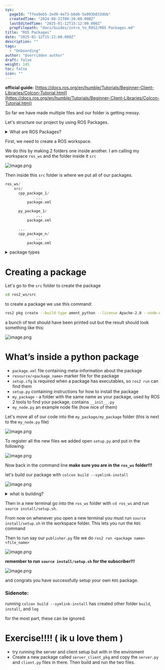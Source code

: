 ```yaml
---
sys:
  pageId: "7fea9eb5-2ed9-4e73-b6d6-5e093b833dbb"
  createdTime: "2024-08-21T00:28:00.000Z"
  lastEditedTime: "2025-01-12T15:12:00.000Z"
  propFilepath: "docs/Guides/intro_to_ROS2/ROS Packages.md"
title: "ROS Packages"
date: "2025-01-12T15:12:00.000Z"
description: ""
tags:
  - "Onboarding"
author: "Overridden author"
draft: false
weight: 145
toc: false
icon: ""
---
```


**official guide:** [https://docs.ros.org/en/humble/Tutorials/Beginner-Client-Libraries/Colcon-Tutorial.html](https://docs.ros.org/en/humble/Tutorials/Beginner-Client-Libraries/Colcon-Tutorial.html)

So far we have made multiple files and our folder is getting messy.

Let's structure our project by using ROS Packages.

<details>

<summary>What are ROS Packages?</summary>

ROS Packages are, as the name implies, packages of code that are highly sharable between ROS developers.

They consist of a folder, `package.xml` file, and source code

```python
      cpp_package_1/
		      ... imagine much code files here ..
          package.xml
```

</details>

First, we need to create a ROS workspace.

We do this by making 2 folders one inside another. I am calling my workspace `ros_ws` and the folder inside it `src`

![image.png](https://prod-files-secure.s3.us-west-2.amazonaws.com/d518164a-d88e-44d1-a4ee-3adb3bd8bce0/70706947-fd18-4537-a67b-e12946812d31/image.png?X-Amz-Algorithm=AWS4-HMAC-SHA256&X-Amz-Content-Sha256=UNSIGNED-PAYLOAD&X-Amz-Credential=ASIAZI2LB4667K6RGVBI%2F20250319%2Fus-west-2%2Fs3%2Faws4_request&X-Amz-Date=20250319T190116Z&X-Amz-Expires=3600&X-Amz-Security-Token=IQoJb3JpZ2luX2VjEB8aCXVzLXdlc3QtMiJIMEYCIQC7INVXpKcSdvDNkFiDFPYzuJVP667FgyE09o4m373RJQIhAPBftK9rre05z%2BgVO9H7vDATBifKzTfKTUbOJbdDeBo%2BKv8DCHgQABoMNjM3NDIzMTgzODA1IgxP9Mwe5e17XJZCIisq3AMZLpiqSVvi5e%2BoyFqTsoqMqxhySXsH%2B2QPF%2FyjsN39IBh0cJ8qoOK0OtXsuJGp90yv73OOA%2F7UufkkWC7M4ATeWicyn7DUnsZutUoPhYv%2BID0qXM8qYvOCN0uBLA9yOSquR5dj0Q%2BwPqpxVQZpw3gZWfqOTeGiv7P9ZX%2FdDyfL3Kn9k13GSEYpFC%2FsSKgE8%2BQZkUuAFdTvOGcgwpTQ6MZEIPC4tyqzSndslnaYm5K6t5fFD0%2FvHxf9QXTSMxqOFCNuEqoU5AFOsxi4YXaddyKJLsO3%2F65Lr5KprhHLw%2BDGK2hafdccTPKbX4PntnO935U6NWtiNkv8r6Kg99w6LjaPrV0x2Gt7Sk2QYX%2FioncYxWmWv3PtoHWGALbSTgGAupNN2PSCyEjfvjlXcSBT%2B3qfYX69oUBfVXm6IvDyYfLUnZXNpHMBhJA%2Fh6PnN%2B1FODmjDhpyAR97WKTgWMtkGltt20iuBiTt4qKAJDTc1%2BBpCkVlddKlQNlKeslT9YdTxuUHYcSQK5KBEb8kgmwZUOtykkkurBPgcGWjVPeMWcXHTnkpjuHbvdbulEx%2BBBqpvbYJJa59VD6Yh30119MA3anghxYzgee6kkuDKmXmsyWFeRBfJYMuqTJTUwn%2FRzChveu%2BBjqkARMQooTo%2BUHTgh8GuyvMBferyat0golTk11lfHPosrvksZgY8vZ5VVyiiNk1%2FEqUGbKm2L12IAQ1MO%2B6lX6ybcV38WAj5FsUDuNtI%2F6I0nVqMwWKaT6WsLVgZy1DvxvXdsF%2BXQ9oPpXzF6WgFY7YKL93gZlwY9O%2B8ZBtoscFJNfyQtnf%2FQxFEzmzf1MMDpjmLrfjmur%2FcDCODGnZrs%2FOwX1aqpIY&X-Amz-Signature=76f2cc4872dde0902bfd36953511a448f38d0d30f021221f376e3c9d9b1abfa6&X-Amz-SignedHeaders=host&x-id=GetObject)

Then inside this `src` folder is where we put all of our packages.

```python
ros_ws/
    src/
      cpp_package_1/
		      ...
          package.xml

      py_package_1/
		      ...
          package.xml

      ...
      cpp_package_n/
		      ...
          package.xml

```

<details>

<summary>package types</summary>

packages can be either `C++` or python.

the intern file structure is different for each but for this guide we will stick to creating python packages

</details>

# Creating a package

Let's go to the `src` folder to create the package

```bash
cd ros2_ws/src
```

to create a package we use this command:

```bash
ros2 pkg create --build-type ament_python --license Apache-2.0 --node-name my_node my_package
```

a bunch of text should have been printed out but the result should look something like this:

![image.png](https://prod-files-secure.s3.us-west-2.amazonaws.com/d518164a-d88e-44d1-a4ee-3adb3bd8bce0/e6cf1e3f-8512-4a3e-b131-079f800bf3e8/image.png?X-Amz-Algorithm=AWS4-HMAC-SHA256&X-Amz-Content-Sha256=UNSIGNED-PAYLOAD&X-Amz-Credential=ASIAZI2LB4667K6RGVBI%2F20250319%2Fus-west-2%2Fs3%2Faws4_request&X-Amz-Date=20250319T190116Z&X-Amz-Expires=3600&X-Amz-Security-Token=IQoJb3JpZ2luX2VjEB8aCXVzLXdlc3QtMiJIMEYCIQC7INVXpKcSdvDNkFiDFPYzuJVP667FgyE09o4m373RJQIhAPBftK9rre05z%2BgVO9H7vDATBifKzTfKTUbOJbdDeBo%2BKv8DCHgQABoMNjM3NDIzMTgzODA1IgxP9Mwe5e17XJZCIisq3AMZLpiqSVvi5e%2BoyFqTsoqMqxhySXsH%2B2QPF%2FyjsN39IBh0cJ8qoOK0OtXsuJGp90yv73OOA%2F7UufkkWC7M4ATeWicyn7DUnsZutUoPhYv%2BID0qXM8qYvOCN0uBLA9yOSquR5dj0Q%2BwPqpxVQZpw3gZWfqOTeGiv7P9ZX%2FdDyfL3Kn9k13GSEYpFC%2FsSKgE8%2BQZkUuAFdTvOGcgwpTQ6MZEIPC4tyqzSndslnaYm5K6t5fFD0%2FvHxf9QXTSMxqOFCNuEqoU5AFOsxi4YXaddyKJLsO3%2F65Lr5KprhHLw%2BDGK2hafdccTPKbX4PntnO935U6NWtiNkv8r6Kg99w6LjaPrV0x2Gt7Sk2QYX%2FioncYxWmWv3PtoHWGALbSTgGAupNN2PSCyEjfvjlXcSBT%2B3qfYX69oUBfVXm6IvDyYfLUnZXNpHMBhJA%2Fh6PnN%2B1FODmjDhpyAR97WKTgWMtkGltt20iuBiTt4qKAJDTc1%2BBpCkVlddKlQNlKeslT9YdTxuUHYcSQK5KBEb8kgmwZUOtykkkurBPgcGWjVPeMWcXHTnkpjuHbvdbulEx%2BBBqpvbYJJa59VD6Yh30119MA3anghxYzgee6kkuDKmXmsyWFeRBfJYMuqTJTUwn%2FRzChveu%2BBjqkARMQooTo%2BUHTgh8GuyvMBferyat0golTk11lfHPosrvksZgY8vZ5VVyiiNk1%2FEqUGbKm2L12IAQ1MO%2B6lX6ybcV38WAj5FsUDuNtI%2F6I0nVqMwWKaT6WsLVgZy1DvxvXdsF%2BXQ9oPpXzF6WgFY7YKL93gZlwY9O%2B8ZBtoscFJNfyQtnf%2FQxFEzmzf1MMDpjmLrfjmur%2FcDCODGnZrs%2FOwX1aqpIY&X-Amz-Signature=6a4376b2aeded4b24be40627fac9483291bbaca0d42970b821538c921760c8ca&X-Amz-SignedHeaders=host&x-id=GetObject)

# What’s inside a python package

- `package.xml` file containing meta-information about the package
- `resource/<package_name>` marker file for the package
- `setup.cfg` is required when a package has executables, so `ros2 run` can find them
- `setup.py` containing instructions for how to install the package
- `my_package` - a folder with the same name as your package, used by ROS 2 tools to find your package, contains `__init__.py`
- `my_node.py` an example node file (how nice of them)

Let's move all of our code into the `my_package/my_package` folder (this is next to the `my_node.py` file)

![image.png](https://prod-files-secure.s3.us-west-2.amazonaws.com/d518164a-d88e-44d1-a4ee-3adb3bd8bce0/9ce58f11-0da9-4d3e-b86d-506a9685d378/image.png?X-Amz-Algorithm=AWS4-HMAC-SHA256&X-Amz-Content-Sha256=UNSIGNED-PAYLOAD&X-Amz-Credential=ASIAZI2LB4667K6RGVBI%2F20250319%2Fus-west-2%2Fs3%2Faws4_request&X-Amz-Date=20250319T190116Z&X-Amz-Expires=3600&X-Amz-Security-Token=IQoJb3JpZ2luX2VjEB8aCXVzLXdlc3QtMiJIMEYCIQC7INVXpKcSdvDNkFiDFPYzuJVP667FgyE09o4m373RJQIhAPBftK9rre05z%2BgVO9H7vDATBifKzTfKTUbOJbdDeBo%2BKv8DCHgQABoMNjM3NDIzMTgzODA1IgxP9Mwe5e17XJZCIisq3AMZLpiqSVvi5e%2BoyFqTsoqMqxhySXsH%2B2QPF%2FyjsN39IBh0cJ8qoOK0OtXsuJGp90yv73OOA%2F7UufkkWC7M4ATeWicyn7DUnsZutUoPhYv%2BID0qXM8qYvOCN0uBLA9yOSquR5dj0Q%2BwPqpxVQZpw3gZWfqOTeGiv7P9ZX%2FdDyfL3Kn9k13GSEYpFC%2FsSKgE8%2BQZkUuAFdTvOGcgwpTQ6MZEIPC4tyqzSndslnaYm5K6t5fFD0%2FvHxf9QXTSMxqOFCNuEqoU5AFOsxi4YXaddyKJLsO3%2F65Lr5KprhHLw%2BDGK2hafdccTPKbX4PntnO935U6NWtiNkv8r6Kg99w6LjaPrV0x2Gt7Sk2QYX%2FioncYxWmWv3PtoHWGALbSTgGAupNN2PSCyEjfvjlXcSBT%2B3qfYX69oUBfVXm6IvDyYfLUnZXNpHMBhJA%2Fh6PnN%2B1FODmjDhpyAR97WKTgWMtkGltt20iuBiTt4qKAJDTc1%2BBpCkVlddKlQNlKeslT9YdTxuUHYcSQK5KBEb8kgmwZUOtykkkurBPgcGWjVPeMWcXHTnkpjuHbvdbulEx%2BBBqpvbYJJa59VD6Yh30119MA3anghxYzgee6kkuDKmXmsyWFeRBfJYMuqTJTUwn%2FRzChveu%2BBjqkARMQooTo%2BUHTgh8GuyvMBferyat0golTk11lfHPosrvksZgY8vZ5VVyiiNk1%2FEqUGbKm2L12IAQ1MO%2B6lX6ybcV38WAj5FsUDuNtI%2F6I0nVqMwWKaT6WsLVgZy1DvxvXdsF%2BXQ9oPpXzF6WgFY7YKL93gZlwY9O%2B8ZBtoscFJNfyQtnf%2FQxFEzmzf1MMDpjmLrfjmur%2FcDCODGnZrs%2FOwX1aqpIY&X-Amz-Signature=d2b64cd3349cae95df1207676009f263e806a2a46ed3a50a342608e98ecc72ce&X-Amz-SignedHeaders=host&x-id=GetObject)

To register all the new files we added open `setup.py` and put in the following:

![image.png](https://prod-files-secure.s3.us-west-2.amazonaws.com/d518164a-d88e-44d1-a4ee-3adb3bd8bce0/1cd7c262-4cae-4496-9d75-c178537d24a2/image.png?X-Amz-Algorithm=AWS4-HMAC-SHA256&X-Amz-Content-Sha256=UNSIGNED-PAYLOAD&X-Amz-Credential=ASIAZI2LB4667K6RGVBI%2F20250319%2Fus-west-2%2Fs3%2Faws4_request&X-Amz-Date=20250319T190116Z&X-Amz-Expires=3600&X-Amz-Security-Token=IQoJb3JpZ2luX2VjEB8aCXVzLXdlc3QtMiJIMEYCIQC7INVXpKcSdvDNkFiDFPYzuJVP667FgyE09o4m373RJQIhAPBftK9rre05z%2BgVO9H7vDATBifKzTfKTUbOJbdDeBo%2BKv8DCHgQABoMNjM3NDIzMTgzODA1IgxP9Mwe5e17XJZCIisq3AMZLpiqSVvi5e%2BoyFqTsoqMqxhySXsH%2B2QPF%2FyjsN39IBh0cJ8qoOK0OtXsuJGp90yv73OOA%2F7UufkkWC7M4ATeWicyn7DUnsZutUoPhYv%2BID0qXM8qYvOCN0uBLA9yOSquR5dj0Q%2BwPqpxVQZpw3gZWfqOTeGiv7P9ZX%2FdDyfL3Kn9k13GSEYpFC%2FsSKgE8%2BQZkUuAFdTvOGcgwpTQ6MZEIPC4tyqzSndslnaYm5K6t5fFD0%2FvHxf9QXTSMxqOFCNuEqoU5AFOsxi4YXaddyKJLsO3%2F65Lr5KprhHLw%2BDGK2hafdccTPKbX4PntnO935U6NWtiNkv8r6Kg99w6LjaPrV0x2Gt7Sk2QYX%2FioncYxWmWv3PtoHWGALbSTgGAupNN2PSCyEjfvjlXcSBT%2B3qfYX69oUBfVXm6IvDyYfLUnZXNpHMBhJA%2Fh6PnN%2B1FODmjDhpyAR97WKTgWMtkGltt20iuBiTt4qKAJDTc1%2BBpCkVlddKlQNlKeslT9YdTxuUHYcSQK5KBEb8kgmwZUOtykkkurBPgcGWjVPeMWcXHTnkpjuHbvdbulEx%2BBBqpvbYJJa59VD6Yh30119MA3anghxYzgee6kkuDKmXmsyWFeRBfJYMuqTJTUwn%2FRzChveu%2BBjqkARMQooTo%2BUHTgh8GuyvMBferyat0golTk11lfHPosrvksZgY8vZ5VVyiiNk1%2FEqUGbKm2L12IAQ1MO%2B6lX6ybcV38WAj5FsUDuNtI%2F6I0nVqMwWKaT6WsLVgZy1DvxvXdsF%2BXQ9oPpXzF6WgFY7YKL93gZlwY9O%2B8ZBtoscFJNfyQtnf%2FQxFEzmzf1MMDpjmLrfjmur%2FcDCODGnZrs%2FOwX1aqpIY&X-Amz-Signature=c4ba326350146784c38334d809b6c48a0fd180e5196a577a5d45c32dfb2c85c2&X-Amz-SignedHeaders=host&x-id=GetObject)

Now back in the command line **make sure you are in the** **`ros_ws`** **folder!!!**

let's build our package with `colcon build --symlink-install`

![image.png](https://prod-files-secure.s3.us-west-2.amazonaws.com/d518164a-d88e-44d1-a4ee-3adb3bd8bce0/2f2a0d27-b173-48fd-b189-5f5c0ce65619/image.png?X-Amz-Algorithm=AWS4-HMAC-SHA256&X-Amz-Content-Sha256=UNSIGNED-PAYLOAD&X-Amz-Credential=ASIAZI2LB4667K6RGVBI%2F20250319%2Fus-west-2%2Fs3%2Faws4_request&X-Amz-Date=20250319T190116Z&X-Amz-Expires=3600&X-Amz-Security-Token=IQoJb3JpZ2luX2VjEB8aCXVzLXdlc3QtMiJIMEYCIQC7INVXpKcSdvDNkFiDFPYzuJVP667FgyE09o4m373RJQIhAPBftK9rre05z%2BgVO9H7vDATBifKzTfKTUbOJbdDeBo%2BKv8DCHgQABoMNjM3NDIzMTgzODA1IgxP9Mwe5e17XJZCIisq3AMZLpiqSVvi5e%2BoyFqTsoqMqxhySXsH%2B2QPF%2FyjsN39IBh0cJ8qoOK0OtXsuJGp90yv73OOA%2F7UufkkWC7M4ATeWicyn7DUnsZutUoPhYv%2BID0qXM8qYvOCN0uBLA9yOSquR5dj0Q%2BwPqpxVQZpw3gZWfqOTeGiv7P9ZX%2FdDyfL3Kn9k13GSEYpFC%2FsSKgE8%2BQZkUuAFdTvOGcgwpTQ6MZEIPC4tyqzSndslnaYm5K6t5fFD0%2FvHxf9QXTSMxqOFCNuEqoU5AFOsxi4YXaddyKJLsO3%2F65Lr5KprhHLw%2BDGK2hafdccTPKbX4PntnO935U6NWtiNkv8r6Kg99w6LjaPrV0x2Gt7Sk2QYX%2FioncYxWmWv3PtoHWGALbSTgGAupNN2PSCyEjfvjlXcSBT%2B3qfYX69oUBfVXm6IvDyYfLUnZXNpHMBhJA%2Fh6PnN%2B1FODmjDhpyAR97WKTgWMtkGltt20iuBiTt4qKAJDTc1%2BBpCkVlddKlQNlKeslT9YdTxuUHYcSQK5KBEb8kgmwZUOtykkkurBPgcGWjVPeMWcXHTnkpjuHbvdbulEx%2BBBqpvbYJJa59VD6Yh30119MA3anghxYzgee6kkuDKmXmsyWFeRBfJYMuqTJTUwn%2FRzChveu%2BBjqkARMQooTo%2BUHTgh8GuyvMBferyat0golTk11lfHPosrvksZgY8vZ5VVyiiNk1%2FEqUGbKm2L12IAQ1MO%2B6lX6ybcV38WAj5FsUDuNtI%2F6I0nVqMwWKaT6WsLVgZy1DvxvXdsF%2BXQ9oPpXzF6WgFY7YKL93gZlwY9O%2B8ZBtoscFJNfyQtnf%2FQxFEzmzf1MMDpjmLrfjmur%2FcDCODGnZrs%2FOwX1aqpIY&X-Amz-Signature=d1f54d75f8dcec31d2c8949635fee79886917bbf16e258031ffee8d619c43248&X-Amz-SignedHeaders=host&x-id=GetObject)

<details>

<summary>what is building?</summary>

if you are a CS major at Rose-Hulman you will learn the answer to this in CSSE132

but TLDR; is it combines all the code files into one program that can be run easily 

</details>

Then in a new terminal go into the `ros_ws` folder with `cd ros_ws` and run `source install/setup.sh`. 

From now on whenever you open a new terminal you must run `source install/setup.sh` in the workspace folder. This lets you run the `ROS` command

Then to run say our `publisher.py` file we do `ros2 run <package name> <file_name>`

![image.png](https://prod-files-secure.s3.us-west-2.amazonaws.com/d518164a-d88e-44d1-a4ee-3adb3bd8bce0/4f4b1219-3a44-4632-aa0a-ce3471699f59/image.png?X-Amz-Algorithm=AWS4-HMAC-SHA256&X-Amz-Content-Sha256=UNSIGNED-PAYLOAD&X-Amz-Credential=ASIAZI2LB4667K6RGVBI%2F20250319%2Fus-west-2%2Fs3%2Faws4_request&X-Amz-Date=20250319T190116Z&X-Amz-Expires=3600&X-Amz-Security-Token=IQoJb3JpZ2luX2VjEB8aCXVzLXdlc3QtMiJIMEYCIQC7INVXpKcSdvDNkFiDFPYzuJVP667FgyE09o4m373RJQIhAPBftK9rre05z%2BgVO9H7vDATBifKzTfKTUbOJbdDeBo%2BKv8DCHgQABoMNjM3NDIzMTgzODA1IgxP9Mwe5e17XJZCIisq3AMZLpiqSVvi5e%2BoyFqTsoqMqxhySXsH%2B2QPF%2FyjsN39IBh0cJ8qoOK0OtXsuJGp90yv73OOA%2F7UufkkWC7M4ATeWicyn7DUnsZutUoPhYv%2BID0qXM8qYvOCN0uBLA9yOSquR5dj0Q%2BwPqpxVQZpw3gZWfqOTeGiv7P9ZX%2FdDyfL3Kn9k13GSEYpFC%2FsSKgE8%2BQZkUuAFdTvOGcgwpTQ6MZEIPC4tyqzSndslnaYm5K6t5fFD0%2FvHxf9QXTSMxqOFCNuEqoU5AFOsxi4YXaddyKJLsO3%2F65Lr5KprhHLw%2BDGK2hafdccTPKbX4PntnO935U6NWtiNkv8r6Kg99w6LjaPrV0x2Gt7Sk2QYX%2FioncYxWmWv3PtoHWGALbSTgGAupNN2PSCyEjfvjlXcSBT%2B3qfYX69oUBfVXm6IvDyYfLUnZXNpHMBhJA%2Fh6PnN%2B1FODmjDhpyAR97WKTgWMtkGltt20iuBiTt4qKAJDTc1%2BBpCkVlddKlQNlKeslT9YdTxuUHYcSQK5KBEb8kgmwZUOtykkkurBPgcGWjVPeMWcXHTnkpjuHbvdbulEx%2BBBqpvbYJJa59VD6Yh30119MA3anghxYzgee6kkuDKmXmsyWFeRBfJYMuqTJTUwn%2FRzChveu%2BBjqkARMQooTo%2BUHTgh8GuyvMBferyat0golTk11lfHPosrvksZgY8vZ5VVyiiNk1%2FEqUGbKm2L12IAQ1MO%2B6lX6ybcV38WAj5FsUDuNtI%2F6I0nVqMwWKaT6WsLVgZy1DvxvXdsF%2BXQ9oPpXzF6WgFY7YKL93gZlwY9O%2B8ZBtoscFJNfyQtnf%2FQxFEzmzf1MMDpjmLrfjmur%2FcDCODGnZrs%2FOwX1aqpIY&X-Amz-Signature=8f040e275a87345e831b85f0d294b044f4ca040494f4b924410fbc6170203c0e&X-Amz-SignedHeaders=host&x-id=GetObject)

**remember to run** **`source install/setup.sh`** **for the subscriber!!!**

![image.png](https://prod-files-secure.s3.us-west-2.amazonaws.com/d518164a-d88e-44d1-a4ee-3adb3bd8bce0/02121119-dad4-49ec-8356-c956108b4243/image.png?X-Amz-Algorithm=AWS4-HMAC-SHA256&X-Amz-Content-Sha256=UNSIGNED-PAYLOAD&X-Amz-Credential=ASIAZI2LB4667K6RGVBI%2F20250319%2Fus-west-2%2Fs3%2Faws4_request&X-Amz-Date=20250319T190116Z&X-Amz-Expires=3600&X-Amz-Security-Token=IQoJb3JpZ2luX2VjEB8aCXVzLXdlc3QtMiJIMEYCIQC7INVXpKcSdvDNkFiDFPYzuJVP667FgyE09o4m373RJQIhAPBftK9rre05z%2BgVO9H7vDATBifKzTfKTUbOJbdDeBo%2BKv8DCHgQABoMNjM3NDIzMTgzODA1IgxP9Mwe5e17XJZCIisq3AMZLpiqSVvi5e%2BoyFqTsoqMqxhySXsH%2B2QPF%2FyjsN39IBh0cJ8qoOK0OtXsuJGp90yv73OOA%2F7UufkkWC7M4ATeWicyn7DUnsZutUoPhYv%2BID0qXM8qYvOCN0uBLA9yOSquR5dj0Q%2BwPqpxVQZpw3gZWfqOTeGiv7P9ZX%2FdDyfL3Kn9k13GSEYpFC%2FsSKgE8%2BQZkUuAFdTvOGcgwpTQ6MZEIPC4tyqzSndslnaYm5K6t5fFD0%2FvHxf9QXTSMxqOFCNuEqoU5AFOsxi4YXaddyKJLsO3%2F65Lr5KprhHLw%2BDGK2hafdccTPKbX4PntnO935U6NWtiNkv8r6Kg99w6LjaPrV0x2Gt7Sk2QYX%2FioncYxWmWv3PtoHWGALbSTgGAupNN2PSCyEjfvjlXcSBT%2B3qfYX69oUBfVXm6IvDyYfLUnZXNpHMBhJA%2Fh6PnN%2B1FODmjDhpyAR97WKTgWMtkGltt20iuBiTt4qKAJDTc1%2BBpCkVlddKlQNlKeslT9YdTxuUHYcSQK5KBEb8kgmwZUOtykkkurBPgcGWjVPeMWcXHTnkpjuHbvdbulEx%2BBBqpvbYJJa59VD6Yh30119MA3anghxYzgee6kkuDKmXmsyWFeRBfJYMuqTJTUwn%2FRzChveu%2BBjqkARMQooTo%2BUHTgh8GuyvMBferyat0golTk11lfHPosrvksZgY8vZ5VVyiiNk1%2FEqUGbKm2L12IAQ1MO%2B6lX6ybcV38WAj5FsUDuNtI%2F6I0nVqMwWKaT6WsLVgZy1DvxvXdsF%2BXQ9oPpXzF6WgFY7YKL93gZlwY9O%2B8ZBtoscFJNfyQtnf%2FQxFEzmzf1MMDpjmLrfjmur%2FcDCODGnZrs%2FOwX1aqpIY&X-Amz-Signature=e637e6fb3e76d48c004cb5d77f0242608d02c7fc4fdf35c3f9cb668389f287da&X-Amz-SignedHeaders=host&x-id=GetObject)

and congrats you have successfully setup your own `ROS` package.

### Sidenote:

running `colcon build --symlink-install` has created other folder `build`, `install`, and `log`

for the most part, these can be ignored.

# Exercise!!!! ( ik u love them )

- try running the server and client setup but with in the enviroment
- Create a new package called `server_client_pkg` and copy the `server.py` and `client.py` files in there. Then build and run the two files.
